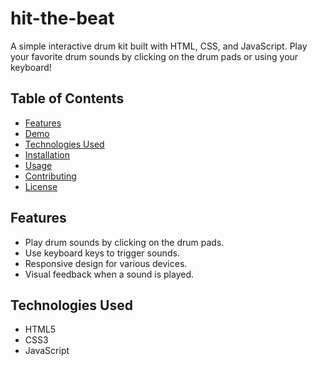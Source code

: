 # hit-the-beat

A simple interactive drum kit built with HTML, CSS, and JavaScript. Play your favorite drum sounds by clicking on the drum pads or using your keyboard!

## Table of Contents

- [Features](#features)
- [Demo](#demo)
- [Technologies Used](#technologies-used)
- [Installation](#installation)
- [Usage](#usage)
- [Contributing](#contributing)
- [License](#license)

## Features

- Play drum sounds by clicking on the drum pads.
- Use keyboard keys to trigger sounds.
- Responsive design for various devices.
- Visual feedback when a sound is played.


## Technologies Used

- HTML5
- CSS3
- JavaScript
